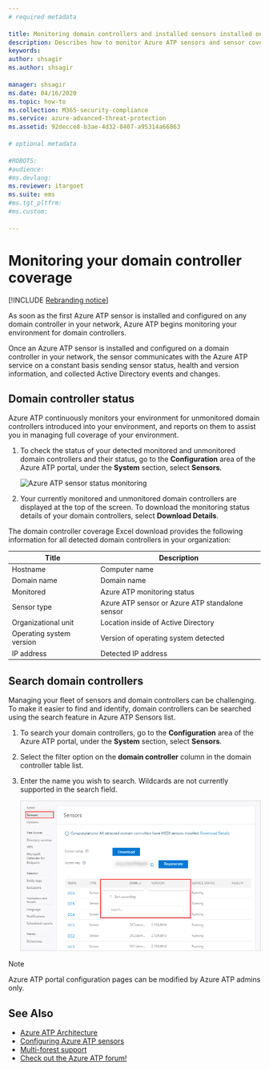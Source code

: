 ```yaml
---
# required metadata

title: Monitoring domain controllers and installed sensors installed on your domain controllers using Azure Advanced Threat Protection
description: Describes how to monitor Azure ATP sensors and sensor coverage using Azure ATP
keywords:
author: shsagir
ms.author: shsagir

manager: shsagir
ms.date: 04/16/2020
ms.topic: how-to
ms.collection: M365-security-compliance
ms.service: azure-advanced-threat-protection
ms.assetid: 92decce8-b3ae-4d32-8407-a95314a66863

# optional metadata

#ROBOTS:
#audience:
#ms.devlang:
ms.reviewer: itargoet
ms.suite: ems
#ms.tgt_pltfrm:
#ms.custom:

---
```




# Monitoring your domain controller coverage

[!INCLUDE [Rebranding notice](includes/rebranding.md)]

As soon as the first Azure ATP sensor is installed and configured on any domain controller in your network, Azure ATP begins monitoring your environment for domain controllers.

Once an Azure ATP sensor is installed and configured on a domain controller in your network, the sensor communicates with the Azure ATP service on a constant basis sending sensor status, health and version information, and collected Active Directory events and changes.

## Domain controller status

Azure ATP continuously monitors your environment for unmonitored domain controllers introduced into your environment, and reports on them to assist you in managing full coverage of your environment.

1. To check the status of your detected monitored and unmonitored domain controllers and their status, go to the **Configuration** area of the Azure ATP portal, under the **System** section, select **Sensors**.

    ![Azure ATP sensor status monitoring](media/atp-sensors-status-monitoring.png)

1. Your currently monitored and unmonitored domain controllers are displayed at the top of the screen. To download the monitoring status details of your domain controllers, select **Download Details**.

The domain controller coverage Excel download provides the following information for all detected domain controllers in your organization:

|Title|Description|
|----|----|
|Hostname|Computer name|
|Domain name|Domain name|
|Monitored|Azure ATP monitoring status|
|Sensor type|Azure ATP sensor or Azure ATP standalone sensor|
|Organizational unit|Location inside of Active Directory |
|Operating system version| Version of operating system detected|
|IP address|Detected IP address|

## Search domain controllers

Managing your fleet of sensors and domain controllers can be challenging. To make it easier to find and identify, domain controllers can be searched using the search feature in Azure ATP Sensors list.

1. To search your domain controllers, go to the **Configuration** area of the Azure ATP portal, under the **System** section, select **Sensors**.
1. Select the filter option on the **domain controller** column in the domain controller table list.
1. Enter the name you wish to search. Wildcards are not currently supported in the search field.

    ![Azure ATP search domain controller](media/search-sensor.png)

> [!NOTE]
> Azure ATP portal configuration pages can be modified by Azure ATP admins only.

## See Also

- [Azure ATP Architecture](architecture.md)
- [Configuring Azure ATP sensors](install-step5.md)
- [Multi-forest support](multi-forest.md)
- [Check out the Azure ATP forum!](https://aka.ms/azureatpcommunity)
